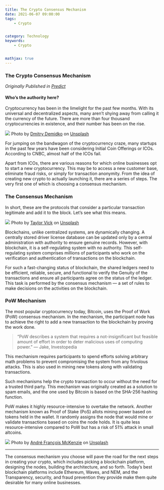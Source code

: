 ```yaml
---
title: The Crypto Consensus Mechanism
date: 2021-06-07 09:00:00
tags:
    - Crypto


category: Technology 
keywords:
    - Crypto


mathjax: true
---
```



### The Crypto Consensus Mechanism
*Originally Published in [Predict](https://medium.com/predict/the-crypto-consensus-mechanism-64bc8a7efabe)*

#### Who’s the authority here?

Cryptocurrency has been in the limelight for the past few months. With its
universal and decentralized aspects, many aren’t shying away from calling it the
currency of the future. There are more than four thousand cryptocurrencies in
existence, and their number has been on the rise.

![](https://cdn-images-1.medium.com/max/2600/1*DTOvqi9iH6b5guK8p0_hyg.jpeg)
<span class="figcaption_hack">Photo by [Dmitry
Demidko](https://unsplash.com/@wildbook?utm_source=unsplash&utm_medium=referral&utm_content=creditCopyText)
on
[Unsplash](https://unsplash.com/s/photos/bitcoin?utm_source=unsplash&utm_medium=referral&utm_content=creditCopyText)</span>

For jumping on the bandwagon of the cryptocurrency craze, many startups in the
past few years have been considering Initial Coin Offerings or ICOs. According
to CNBC, almost half of the ICOs fail.

Apart from ICOs, there are various reasons for which online businesses opt to
start a new cryptocurrency. This may be to access a new customer base, eliminate
fraud risks, or simply for transaction anonymity. From the idea of creating new
crypto to actually launching it, there are a series of steps. The very first one
of which is choosing a consensus mechanism.

### The Consensus Mechanism

In short, these are the protocols that consider a particular transaction
legitimate and add it to the block. Let’s see what this means.

![](https://cdn-images-1.medium.com/max/1200/1*poXRRZdZAElrrP9C3ZQLoQ.jpeg)
<span class="figcaption_hack">Photo by [Taylor
Vick](https://unsplash.com/@tvick?utm_source=unsplash&utm_medium=referral&utm_content=creditCopyText)
on
[Unsplash](https://unsplash.com/s/photos/servers?utm_source=unsplash&utm_medium=referral&utm_content=creditCopyText)</span>

Blockchains, unlike centralized systems, are dynamically changing. A centrally
stored driver license database can be updated only by a central administration
with authority to ensure genuine records. However, with blockchain, it is a
self-regulating system with no authority. This self-regulating system comprises
millions of participants who work on the verification and authentication of
transactions on the blockchain.

For such a fast-changing status of blockchain, the shared ledgers need to be
efficient, reliable, secure, and functional to verify the Genuity of the
transactions and ensure all participants agree on the status of the ledger. This
task is performed by the consensus mechanism — a set of rules to make decisions
on the activities on the blockchain.

### PoW Mechanism

The most popular cryptocurrency today, Bitcoin, uses the Proof of Work (PoW)
consensus mechanism. In the mechanism, the participant node has to achieve the
right to add a new transaction to the blockchain by proving the work done.

> “PoW describes a system that requires a not-insignificant but feasible amount of
> effort in order to deter malicious uses of computing power.” — Jake,
Investopedia

This mechanism requires participants to spend efforts solving arbitrary math
problems to prevent compromising the system from any frivolous attacks. This is
also used in mining new tokens along with validating transactions.

Such mechanisms help the crypto transaction to occur without the need for a
trusted third party. This mechanism was originally created as a solution to spam
emails, and the one used by Bitcoin is based on the SHA-256 hashing function.

PoW makes it highly resource-intensive to overtake the network. Another
mechanism known as Proof of Stake (PoS) allots mining power based on tokens held
in the wallet. It randomly assigns the node that would mine or validate
transactions based on coins the node holds. It is quite less resource-intensive
compared to PoW but has a risk of 51% attack in small altcoins.

![](https://cdn-images-1.medium.com/max/1200/1*p7wcICmvAVUqqxtM9kbI9w.jpeg)
<span class="figcaption_hack">Photo by [André François
McKenzie](https://unsplash.com/@silverhousehd?utm_source=unsplash&utm_medium=referral&utm_content=creditCopyText)
on
[Unsplash](https://unsplash.com/s/photos/bitcoin?utm_source=unsplash&utm_medium=referral&utm_content=creditCopyText)</span>

*****

The consensus mechanism you choose will pave the road for the next steps in
creating your crypto, which includes picking a blockchain platform, designing
the nodes, building the architecture, and so forth. Today’s best blockchain
platforms include Ethereum, Waves, and NEM, and the Transparency, security, and
fraud prevention they provide make them quite desirable for many online
businesses.
